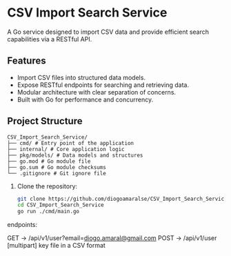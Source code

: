 # CSV Import Search Service

A Go service designed to import CSV data and provide efficient search capabilities via a RESTful API.

## Features

- Import CSV files into structured data models.
- Expose RESTful endpoints for searching and retrieving data.
- Modular architecture with clear separation of concerns.
- Built with Go for performance and concurrency.

## Project Structure

```
CSV_Import_Search_Service/
├── cmd/ # Entry point of the application
├── internal/ # Core application logic
├── pkg/models/ # Data models and structures
├── go.mod # Go module file
├── go.sum # Go module checksums
└── .gitignore # Git ignore file
```

1. Clone the repository:

   ```bash
   git clone https://github.com/diogoamaralse/CSV_Import_Search_Service.git
   cd CSV_Import_Search_Service
   go run ./cmd/main.go


endpoints:

GET -> /api/v1/user?email=diogo.amaral@gmail.com
POST -> /api/v1/user [multipart] key file in a CSV format